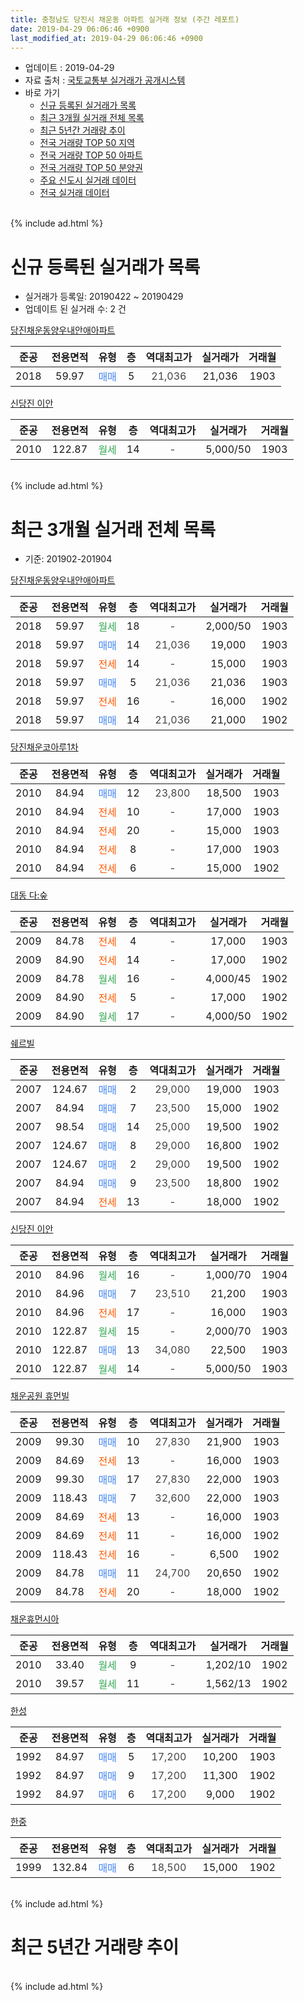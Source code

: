```yaml
---
title: 충청남도 당진시 채운동 아파트 실거래 정보 (주간 레포트)
date: 2019-04-29 06:06:46 +0900
last_modified_at: 2019-04-29 06:06:46 +0900
---
```


* 업데이트 : 2019-04-29
* 자료 출처 : [국토교통부 실거래가 공개시스템](http://rt.molit.go.kr)
* 바로 가기
    * [신규 등록된 실거래가 목록](#신규-등록된-실거래가-목록)
    * [최근 3개월 실거래 전체 목록](#최근-3개월-실거래-전체-목록)
    * [최근 5년간 거래량 추이](#최근-5년간-거래량-추이)
    * [전국 거래량 TOP 50 지역](https://inasie.github.io/apt-trade-info/최근-3개월-전국에서-가장-거래가-많이-발생한-지역)
    * [전국 거래량 TOP 50 아파트](https://inasie.github.io/apt-trade-info/최근-3개월-전국에서-가장-거래가-많이-발생한-아파트)
    * [전국 거래량 TOP 50 분양권](https://inasie.github.io/apt-trade-info/최근-3개월-전국에서-가장-거래가-많이-발생한-분양권)
    * [주요 신도시 실거래 데이터](https://inasie.github.io/apt-trade-info/주요-신도시)
    * [전국 실거래 데이터](https://inasie.github.io/apt-trade-info/전국)
<br>
{% include ad.html %}
<br>

# 신규 등록된 실거래가 목록
* 실거래가 등록일: 20190422 ~ 20190429
* 업데이트 된 실거래 수: 2 건


[당진채운동양우내안애아파트](https://search.naver.com/search.naver?query=%EC%B6%A9%EC%B2%AD%EB%82%A8%EB%8F%84+%EB%8B%B9%EC%A7%84%EC%8B%9C+%EC%B1%84%EC%9A%B4%EB%8F%99+%EB%8B%B9%EC%A7%84%EC%B1%84%EC%9A%B4%EB%8F%99%EC%96%91%EC%9A%B0%EB%82%B4%EC%95%88%EC%95%A0%EC%95%84%ED%8C%8C%ED%8A%B8)

|준공|전용면적|유형|층|역대최고가|실거래가|거래월|
|:---:|:---:|:---:|:---:|:---:|:---:|:---:|
|2018|59.97|<span style="color:#4285f3">매매</span>|5|<span style="color:#444444">21,036</span>|21,036|1903|

[신당진 이안](https://search.naver.com/search.naver?query=%EC%B6%A9%EC%B2%AD%EB%82%A8%EB%8F%84+%EB%8B%B9%EC%A7%84%EC%8B%9C+%EC%B1%84%EC%9A%B4%EB%8F%99+%EC%8B%A0%EB%8B%B9%EC%A7%84+%EC%9D%B4%EC%95%88)

|준공|전용면적|유형|층|역대최고가|실거래가|거래월|
|:---:|:---:|:---:|:---:|:---:|:---:|:---:|
|2010|122.87|<span style="color:#34a853">월세</span>|14|<span style="color:#444444">-</span>|5,000/50|1903|


<br>
{% include ad.html %}
<br>

# 최근 3개월 실거래 전체 목록
* 기준: 201902-201904


[당진채운동양우내안애아파트](https://search.naver.com/search.naver?query=%EC%B6%A9%EC%B2%AD%EB%82%A8%EB%8F%84+%EB%8B%B9%EC%A7%84%EC%8B%9C+%EC%B1%84%EC%9A%B4%EB%8F%99+%EB%8B%B9%EC%A7%84%EC%B1%84%EC%9A%B4%EB%8F%99%EC%96%91%EC%9A%B0%EB%82%B4%EC%95%88%EC%95%A0%EC%95%84%ED%8C%8C%ED%8A%B8)

|준공|전용면적|유형|층|역대최고가|실거래가|거래월|
|:---:|:---:|:---:|:---:|:---:|:---:|:---:|
|2018|59.97|<span style="color:#34a853">월세</span>|18|<span style="color:#444444">-</span>|2,000/50|1903|
|2018|59.97|<span style="color:#4285f3">매매</span>|14|<span style="color:#444444">21,036</span>|19,000|1903|
|2018|59.97|<span style="color:#ff5a00">전세</span>|14|<span style="color:#444444">-</span>|15,000|1903|
|2018|59.97|<span style="color:#4285f3">매매</span>|5|<span style="color:#444444">21,036</span>|21,036|1903|
|2018|59.97|<span style="color:#ff5a00">전세</span>|16|<span style="color:#444444">-</span>|16,000|1902|
|2018|59.97|<span style="color:#4285f3">매매</span>|14|<span style="color:#444444">21,036</span>|21,000|1902|

[당진채운코아루1차](https://search.naver.com/search.naver?query=%EC%B6%A9%EC%B2%AD%EB%82%A8%EB%8F%84+%EB%8B%B9%EC%A7%84%EC%8B%9C+%EC%B1%84%EC%9A%B4%EB%8F%99+%EB%8B%B9%EC%A7%84%EC%B1%84%EC%9A%B4%EC%BD%94%EC%95%84%EB%A3%A81%EC%B0%A8)

|준공|전용면적|유형|층|역대최고가|실거래가|거래월|
|:---:|:---:|:---:|:---:|:---:|:---:|:---:|
|2010|84.94|<span style="color:#4285f3">매매</span>|12|<span style="color:#444444">23,800</span>|18,500|1903|
|2010|84.94|<span style="color:#ff5a00">전세</span>|10|<span style="color:#444444">-</span>|17,000|1903|
|2010|84.94|<span style="color:#ff5a00">전세</span>|20|<span style="color:#444444">-</span>|15,000|1903|
|2010|84.94|<span style="color:#ff5a00">전세</span>|8|<span style="color:#444444">-</span>|17,000|1903|
|2010|84.94|<span style="color:#ff5a00">전세</span>|6|<span style="color:#444444">-</span>|15,000|1902|

[대동 다:숲](https://search.naver.com/search.naver?query=%EC%B6%A9%EC%B2%AD%EB%82%A8%EB%8F%84+%EB%8B%B9%EC%A7%84%EC%8B%9C+%EC%B1%84%EC%9A%B4%EB%8F%99+%EB%8C%80%EB%8F%99+%EB%8B%A4%3A%EC%88%B2)

|준공|전용면적|유형|층|역대최고가|실거래가|거래월|
|:---:|:---:|:---:|:---:|:---:|:---:|:---:|
|2009|84.78|<span style="color:#ff5a00">전세</span>|4|<span style="color:#444444">-</span>|17,000|1903|
|2009|84.90|<span style="color:#ff5a00">전세</span>|14|<span style="color:#444444">-</span>|17,000|1902|
|2009|84.78|<span style="color:#34a853">월세</span>|16|<span style="color:#444444">-</span>|4,000/45|1902|
|2009|84.90|<span style="color:#ff5a00">전세</span>|5|<span style="color:#444444">-</span>|17,000|1902|
|2009|84.90|<span style="color:#34a853">월세</span>|17|<span style="color:#444444">-</span>|4,000/50|1902|

[쉐르빌](https://search.naver.com/search.naver?query=%EC%B6%A9%EC%B2%AD%EB%82%A8%EB%8F%84+%EB%8B%B9%EC%A7%84%EC%8B%9C+%EC%B1%84%EC%9A%B4%EB%8F%99+%EC%89%90%EB%A5%B4%EB%B9%8C)

|준공|전용면적|유형|층|역대최고가|실거래가|거래월|
|:---:|:---:|:---:|:---:|:---:|:---:|:---:|
|2007|124.67|<span style="color:#4285f3">매매</span>|2|<span style="color:#444444">29,000</span>|19,000|1903|
|2007|84.94|<span style="color:#4285f3">매매</span>|7|<span style="color:#444444">23,500</span>|15,000|1902|
|2007|98.54|<span style="color:#4285f3">매매</span>|14|<span style="color:#444444">25,000</span>|19,500|1902|
|2007|124.67|<span style="color:#4285f3">매매</span>|8|<span style="color:#444444">29,000</span>|16,800|1902|
|2007|124.67|<span style="color:#4285f3">매매</span>|2|<span style="color:#444444">29,000</span>|19,500|1902|
|2007|84.94|<span style="color:#4285f3">매매</span>|9|<span style="color:#444444">23,500</span>|18,800|1902|
|2007|84.94|<span style="color:#ff5a00">전세</span>|13|<span style="color:#444444">-</span>|18,000|1902|

[신당진 이안](https://search.naver.com/search.naver?query=%EC%B6%A9%EC%B2%AD%EB%82%A8%EB%8F%84+%EB%8B%B9%EC%A7%84%EC%8B%9C+%EC%B1%84%EC%9A%B4%EB%8F%99+%EC%8B%A0%EB%8B%B9%EC%A7%84+%EC%9D%B4%EC%95%88)

|준공|전용면적|유형|층|역대최고가|실거래가|거래월|
|:---:|:---:|:---:|:---:|:---:|:---:|:---:|
|2010|84.96|<span style="color:#34a853">월세</span>|16|<span style="color:#444444">-</span>|1,000/70|1904|
|2010|84.96|<span style="color:#4285f3">매매</span>|7|<span style="color:#444444">23,510</span>|21,200|1903|
|2010|84.96|<span style="color:#ff5a00">전세</span>|17|<span style="color:#444444">-</span>|16,000|1903|
|2010|122.87|<span style="color:#34a853">월세</span>|15|<span style="color:#444444">-</span>|2,000/70|1903|
|2010|122.87|<span style="color:#4285f3">매매</span>|13|<span style="color:#444444">34,080</span>|22,500|1903|
|2010|122.87|<span style="color:#34a853">월세</span>|14|<span style="color:#444444">-</span>|5,000/50|1903|

[채운공원 휴먼빌](https://search.naver.com/search.naver?query=%EC%B6%A9%EC%B2%AD%EB%82%A8%EB%8F%84+%EB%8B%B9%EC%A7%84%EC%8B%9C+%EC%B1%84%EC%9A%B4%EB%8F%99+%EC%B1%84%EC%9A%B4%EA%B3%B5%EC%9B%90+%ED%9C%B4%EB%A8%BC%EB%B9%8C)

|준공|전용면적|유형|층|역대최고가|실거래가|거래월|
|:---:|:---:|:---:|:---:|:---:|:---:|:---:|
|2009|99.30|<span style="color:#4285f3">매매</span>|10|<span style="color:#444444">27,830</span>|21,900|1903|
|2009|84.69|<span style="color:#ff5a00">전세</span>|13|<span style="color:#444444">-</span>|16,000|1903|
|2009|99.30|<span style="color:#4285f3">매매</span>|17|<span style="color:#444444">27,830</span>|22,000|1903|
|2009|118.43|<span style="color:#4285f3">매매</span>|7|<span style="color:#444444">32,600</span>|22,000|1903|
|2009|84.69|<span style="color:#ff5a00">전세</span>|13|<span style="color:#444444">-</span>|16,000|1903|
|2009|84.69|<span style="color:#ff5a00">전세</span>|11|<span style="color:#444444">-</span>|16,000|1902|
|2009|118.43|<span style="color:#ff5a00">전세</span>|16|<span style="color:#444444">-</span>|6,500|1902|
|2009|84.78|<span style="color:#4285f3">매매</span>|11|<span style="color:#444444">24,700</span>|20,650|1902|
|2009|84.78|<span style="color:#ff5a00">전세</span>|20|<span style="color:#444444">-</span>|18,000|1902|

[채운휴먼시아](https://search.naver.com/search.naver?query=%EC%B6%A9%EC%B2%AD%EB%82%A8%EB%8F%84+%EB%8B%B9%EC%A7%84%EC%8B%9C+%EC%B1%84%EC%9A%B4%EB%8F%99+%EC%B1%84%EC%9A%B4%ED%9C%B4%EB%A8%BC%EC%8B%9C%EC%95%84)

|준공|전용면적|유형|층|역대최고가|실거래가|거래월|
|:---:|:---:|:---:|:---:|:---:|:---:|:---:|
|2010|33.40|<span style="color:#34a853">월세</span>|9|<span style="color:#444444">-</span>|1,202/10|1902|
|2010|39.57|<span style="color:#34a853">월세</span>|11|<span style="color:#444444">-</span>|1,562/13|1902|

[한성](https://search.naver.com/search.naver?query=%EC%B6%A9%EC%B2%AD%EB%82%A8%EB%8F%84+%EB%8B%B9%EC%A7%84%EC%8B%9C+%EC%B1%84%EC%9A%B4%EB%8F%99+%ED%95%9C%EC%84%B1)

|준공|전용면적|유형|층|역대최고가|실거래가|거래월|
|:---:|:---:|:---:|:---:|:---:|:---:|:---:|
|1992|84.97|<span style="color:#4285f3">매매</span>|5|<span style="color:#444444">17,200</span>|10,200|1903|
|1992|84.97|<span style="color:#4285f3">매매</span>|9|<span style="color:#444444">17,200</span>|11,300|1902|
|1992|84.97|<span style="color:#4285f3">매매</span>|6|<span style="color:#444444">17,200</span>|9,000|1902|


<script async src="//pagead2.googlesyndication.com/pagead/js/adsbygoogle.js"></script>
<!-- 기본 -->
<ins class="adsbygoogle"
     style="display:block"
     data-ad-client="ca-pub-2446590836940007"
     data-ad-slot="1659523306"
     data-ad-format="auto"
     data-full-width-responsive="true"></ins>
<script>
(adsbygoogle = window.adsbygoogle || []).push({});
</script>


[한중](https://search.naver.com/search.naver?query=%EC%B6%A9%EC%B2%AD%EB%82%A8%EB%8F%84+%EB%8B%B9%EC%A7%84%EC%8B%9C+%EC%B1%84%EC%9A%B4%EB%8F%99+%ED%95%9C%EC%A4%91)

|준공|전용면적|유형|층|역대최고가|실거래가|거래월|
|:---:|:---:|:---:|:---:|:---:|:---:|:---:|
|1999|132.84|<span style="color:#4285f3">매매</span>|6|<span style="color:#444444">18,500</span>|15,000|1902|


<br>
{% include ad.html %}
<br>

# 최근 5년간 거래량 추이


<div style="width:100%;">
    <canvas id="deal_progress" height="200"></canvas>
</div>

<script>
new Chart(document.getElementById("deal_progress"), {
    type: 'line',
    data: {
        labels: ['201404','201405','201406','201407','201408','201409','201410','201411','201412','201501','201502','201503','201504','201505','201506','201507','201508','201509','201510','201511','201512','201601','201602','201603','201604','201605','201606','201607','201608','201609','201610','201611','201612','201701','201702','201703','201704','201705','201706','201707','201708','201709','201710','201711','201712','201801','201802','201803','201804','201805','201806','201807','201808','201809','201810','201811','201812','201901','201902','201903','201904'],
        datasets: [{
            label: '매매',
            pointRadius: 1,
            data: [23, 20, 29, 17, 25, 29, 27, 33, 20, 27, 29, 39, 30, 44, 35, 18, 22, 15, 24, 15, 13, 11, 11, 15, 10, 12, 13, 12, 11, 15, 16, 4, 9, 9, 19, 17, 5, 18, 11, 9, 15, 12, 10, 23, 18, 18, 14, 13, 14, 12, 18, 9, 6, 4, 6, 2, 1, 10, 10, 10, 0],
            borderColor: "rgba(255, 201, 14, 1)",
            backgroundColor: "rgba(255, 201, 14, 0.5)",
            fill: false,
            lineTension: 0
        },{
            label: '전월세',
            pointRadius: 1,
            data: [19, 13, 17, 31, 20, 16, 16, 12, 8, 30, 21, 12, 12, 15, 18, 11, 9, 9, 6, 9, 13, 11, 16, 16, 11, 9, 8, 10, 7, 6, 7, 11, 5, 13, 6, 11, 5, 5, 9, 7, 7, 8, 6, 11, 6, 11, 11, 10, 7, 10, 6, 11, 12, 14, 10, 15, 7, 16, 12, 11, 1],
            borderColor: "rgba(0, 141, 185, 1)",
            backgroundColor: "rgba(0, 141, 185, 0.5)",
            fill: false,
            lineTension: 0
        }
        ]
    },
    options: {
        responsive: true,
        title: {
            display: false
        },
        tooltips: {
            mode: 'index',
            intersect: false
        },
        hover: {
            mode: 'nearest',
            intersect: true
        },
        scales: {
            xAxes: [{
                display: true,
                scaleLabel: {
                    display: true,
                    labelString: '년/월'
                }
            }],
            yAxes: [{
                display: true,
                ticks: {
                    suggestedMin: 0,
                },
                scaleLabel: {
                    display: true,
                    labelString: '실거래 수'
                }
            }]
        }
    }
});

</script>


<br>
{% include ad.html %}
<br>

